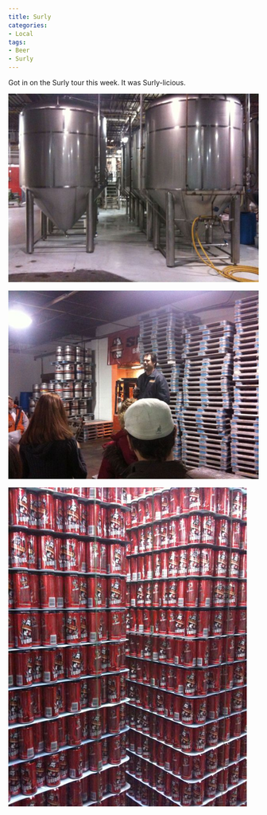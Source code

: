 ```yaml
---
title: Surly
categories:
- Local
tags:
- Beer
- Surly
---
```


Got in on the Surly tour this week. It was Surly-licious.



  
   ![](/assets/posts/2010/l_2048_1536_D3DC966F-1E5E-430A-A42E-73651A9FCB4D.jpeg)
  

  
   ![](/assets/posts/2010/l_2048_1536_CC21D29D-C1DE-4A1D-8E97-53C4487637B7.jpeg)
  

  
   ![](/assets/posts/2010/p_2048_1536_64548763-9D7D-4F77-BC8F-7540151841AD.jpeg)
  


